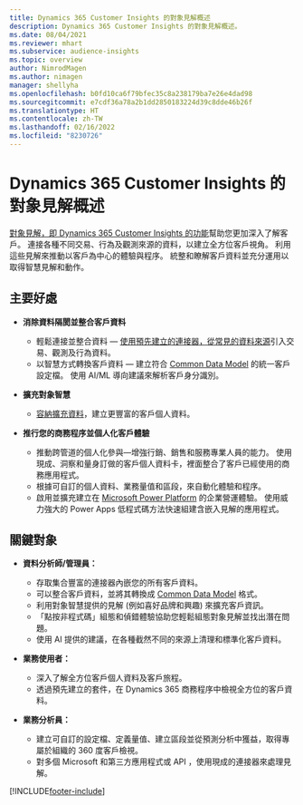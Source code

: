 ```yaml
---
title: Dynamics 365 Customer Insights 的對象見解概述
description: Dynamics 365 Customer Insights 的對象見解概述。
ms.date: 08/04/2021
ms.reviewer: mhart
ms.subservice: audience-insights
ms.topic: overview
author: NimrodMagen
ms.author: nimagen
manager: shellyha
ms.openlocfilehash: b0fd10ca6f79bfec35c8a238179ba7e26e4dad98
ms.sourcegitcommit: e7cdf36a78a2b1dd2850183224d39c8dde46b26f
ms.translationtype: HT
ms.contentlocale: zh-TW
ms.lasthandoff: 02/16/2022
ms.locfileid: "8230726"
---
```

# <a name="audience-insights-for-dynamics-365-customer-insights-overview"></a>Dynamics 365 Customer Insights 的對象見解概述

[對象見解，即 Dynamics 365 Customer Insights 的功能](https://dynamics.microsoft.com/ai/customer-insights/audience-insights-capability/)幫助您更加深入了解客戶。 連接各種不同交易、行為及觀測來源的資料，以建立全方位客戶視角。 利用這些見解來推動以客戶為中心的體驗與程序。 統整和瞭解客戶資料並充分運用以取得智慧見解和動作。

## <a name="main-benefits"></a>主要好處 

- **消除資料隔閡並整合客戶資料**

  - 輕鬆連接並整合資料 — [使用預先建立的連接器，從常見的資料來源](data-sources.md)引入交易、觀測及行為資料。
  - 以智慧方式轉換客戶資料 — 建立符合 [Common Data Model](/common-data-model/) 的統一客戶設定檔。 使用 AI/ML 導向建議來解析客戶身分識別。

- **擴充對象智慧**

  - [容納擴充資料](enrichment-hub.md)，建立更豐富的客戶個人資料。  

- **推行您的商務程序並個人化客戶體驗**

  - 推動跨管道的個人化參與—增強行銷、銷售和服務專業人員的能力。 使用現成、洞察和量身訂做的客戶個人資料卡，裡面整合了客戶已經使用的商務應用程式。
  - 根據可自訂的個人資料、業務量值和區段，來自動化體驗和程序。
  - 啟用並擴充建立在 [Microsoft Power Platform](https://powerplatform.microsoft.com/) 的企業營運體驗。 使用威力強大的 Power Apps 低程式碼方法快速組建含嵌入見解的應用程式。  

## <a name="key-audiences"></a>關鍵對象

- **資料分析師/管理員：**

  - 存取集合豐富的連接器內嵌您的所有客戶資料。
  - 可以整合客戶資料，並將其轉換成 [Common Data Model](/common-data-model/) 格式。
  - 利用對象智慧提供的見解 (例如喜好品牌和興趣) 來擴充客戶資訊。
  - 「點按非程式碼」組態和偵錯體驗協助您輕鬆組態對象見解並找出潛在問題。
  - 使用 AI 提供的建議，在各種截然不同的來源上清理和標準化客戶資料。  

- **業務使用者：**

  - 深入了解全方位客戶個人資料及客戶旅程。
  - 透過預先建立的套件，在 Dynamics 365 商務程序中檢視全方位的客戶資料。

- **業務分析員：**

  - 建立可自訂的設定檔、定義量值、建立區段並從預測分析中獲益，取得專屬於組織的 360 度客戶檢視。  
  - 對多個 Microsoft 和第三方應用程式或 API ，使用現成的連接器來處理見解。

[!INCLUDE[footer-include](../includes/footer-banner.md)]
